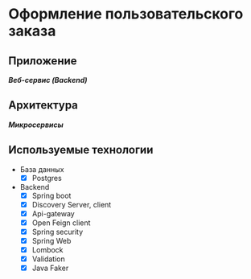 # Оформление пользовательского заказа
## Приложение
___Веб-сервис (Backend)___
## Архитектура
___Микросервисы___
## Используемые технологии
+ База данных
  - [X] Postgres
+ Backend
  - [X] Spring boot
  - [X] Discovery Server, client
  - [X] Api-gateway
  - [X] Open Feign client
  - [X] Spring security
  - [X] Spring Web
  - [X] Lombock
  - [X] Validation
  - [X] Java Faker
